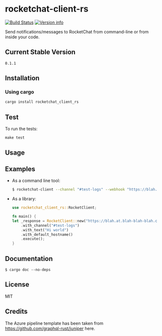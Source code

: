 # rocketchat-client-rs

[![Build Status](https://dev.azure.com/asrivascs/asrivascs/_apis/build/status/ansrivas.rocketchat-client-rs?branchName=master)](https://dev.azure.com/asrivascs/asrivascs/_build/latest?definitionId=2&branchName=master)
[![Version info](https://img.shields.io/crates/v/rocketchat_client_rs.svg)](https://crates.io/crates/rocketchat_client_rs)

Send notifications/messages to RocketChat from command-line or from inside your code.

## Current Stable Version

```
0.1.1
```

## Installation

### Using cargo

```bash
cargo install rocketchat_client_rs
```

## Test

To run the tests:

`make test`

## Usage

## Examples
- As a command line tool:
  ```bash
  $ rocketchat-client --channel "#test-logs" --webhook "https://blah.at.blah-blah-blah.com" --text "hi"
  ```

- As a library:
  ```rust
  use rocketchat_client_rs::RocketClient;

  fn main() {
  let _response = RocketClient::new("https://blah.at.blah-blah-blah.com")
      .with_channel("#test-logs")
      .with_text("Hi world")
      .with_default_hostname()
      .execute();
  }
  ```


## Documentation
  ```
  $ cargo doc --no-deps
  ```

## License
MIT

## Credits
The Azure pipeline template has been taken from https://github.com/graphql-rust/juniper here.
